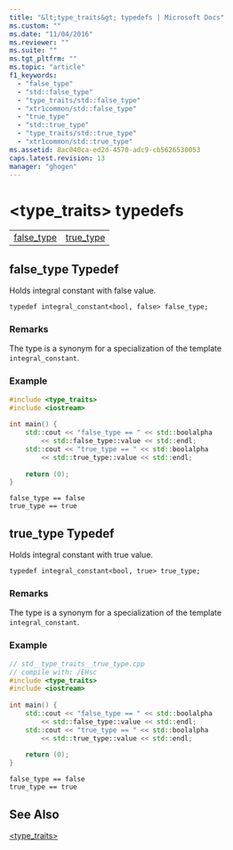 ```yaml
---
title: "&lt;type_traits&gt; typedefs | Microsoft Docs"
ms.custom: ""
ms.date: "11/04/2016"
ms.reviewer: ""
ms.suite: ""
ms.tgt_pltfrm: ""
ms.topic: "article"
f1_keywords: 
  - "false_type"
  - "std::false_type"
  - "type_traits/std::false_type"
  - "xtr1common/std::false_type"
  - "true_type"
  - "std::true_type"
  - "type_traits/std::true_type"
  - "xtr1common/std::true_type"
ms.assetid: 8ac040ca-ed2d-4570-adc9-cb5626530053
caps.latest.revision: 13
manager: "ghogen"
---
```

# &lt;type_traits&gt; typedefs
|||  
|-|-|  
|[false_type](#false_type)|[true_type](#true_type)|  
  
##  <a name="false_type"></a>  false_type Typedef  
 Holds integral constant with false value.  
  
```  
typedef integral_constant<bool, false> false_type;  
```  
  
### Remarks  
 The type is a synonym for a specialization of the template `integral_constant`.  
  
### Example  
  
```cpp  
#include <type_traits>   
#include <iostream>   
  
int main() {   
    std::cout << "false_type == " << std::boolalpha   
        << std::false_type::value << std::endl;   
    std::cout << "true_type == " << std::boolalpha   
        << std::true_type::value << std::endl;   
  
    return (0);   
}  
```  
  
```Output  
false_type == false  
true_type == true  
```  
  
##  <a name="true_type"></a>  true_type Typedef  
 Holds integral constant with true value.  
  
```  
typedef integral_constant<bool, true> true_type;  
```  
  
### Remarks  
 The type is a synonym for a specialization of the template `integral_constant`.  
  
### Example  
  
```cpp  
// std__type_traits__true_type.cpp   
// compile with: /EHsc   
#include <type_traits>   
#include <iostream>   
  
int main() {   
    std::cout << "false_type == " << std::boolalpha   
        << std::false_type::value << std::endl;   
    std::cout << "true_type == " << std::boolalpha   
        << std::true_type::value << std::endl;   
  
    return (0);   
}  
```  
  
```Output  
false_type == false  
true_type == true  
```  
  
## See Also  
 [<type_traits>](../standard-library/type-traits.md)

